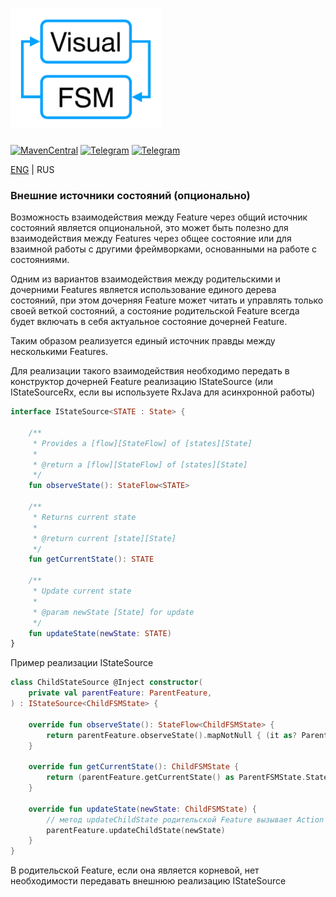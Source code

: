 # <img src="../img/logo.png" alt="VisualFSM" height="192"/>

[![MavenCentral](https://img.shields.io/maven-central/v/ru.kontur.mobile.visualfsm/visualfsm-core)](https://search.maven.org/artifact/ru.kontur.mobile.visualfsm/visualfsm-core)
[![Telegram](https://img.shields.io/static/v1?label=Telegram&message=Channel&color=0088CC)](https://t.me/visualfsm)
[![Telegram](https://img.shields.io/static/v1?label=Telegram&message=Chat&color=0088CC)](https://t.me/visualfsm_support)

[ENG](../ExternalStateSource.md) | RUS

### Внешние источники состояний (опционально)
Возможность взаимодействия между Feature через общий источник состояний является опциональной,
это может быть полезно для взаимодействия между Features через общее состояние
или для взаимной работы с другими фреймворками, основанными на работе с состояниями.

Одним из вариантов взаимодействия между родительскими и дочерними Features является использование
единого дерева состояний, при этом дочерняя Feature может читать и управлять только своей веткой состояний,
а состояние родительской Feature всегда будет включать в себя актуальное состояние дочерней Feature.

Таким образом реализуется единый источник правды между несколькими Features.

Для реализации такого взаимодействия необходимо передать в конструктор дочерней Feature реализацию IStateSource
(или IStateSourceRx, если вы используете RxJava для асинхронной работы)

```kotlin
interface IStateSource<STATE : State> {

    /**
     * Provides a [flow][StateFlow] of [states][State]
     *
     * @return a [flow][StateFlow] of [states][State]
     */
    fun observeState(): StateFlow<STATE>

    /**
     * Returns current state
     *
     * @return current [state][State]
     */
    fun getCurrentState(): STATE

    /**
     * Update current state
     *
     * @param newState [State] for update
     */
    fun updateState(newState: STATE)
}
```

Пример реализации IStateSource
```kotlin
class ChildStateSource @Inject constructor(
    private val parentFeature: ParentFeature,
) : IStateSource<ChildFSMState> {

    override fun observeState(): StateFlow<ChildFSMState> {
        return parentFeature.observeState().mapNotNull { (it as? ParentFSMState.StateWithChildStateField)?.childState }
    }

    override fun getCurrentState(): ChildFSMState {
        return (parentFeature.getCurrentState() as ParentFSMState.StateWithChildStateField).childState
    }

    override fun updateState(newState: ChildFSMState) {
        // метод updateChildState родительской Feature вызывает Action в котором обновляется поле childState состояния родительской Feature
        parentFeature.updateChildState(newState)
    }
}
```


В родительской Feature, если она является корневой, нет необходимости передавать внешнюю реализацию IStateSource